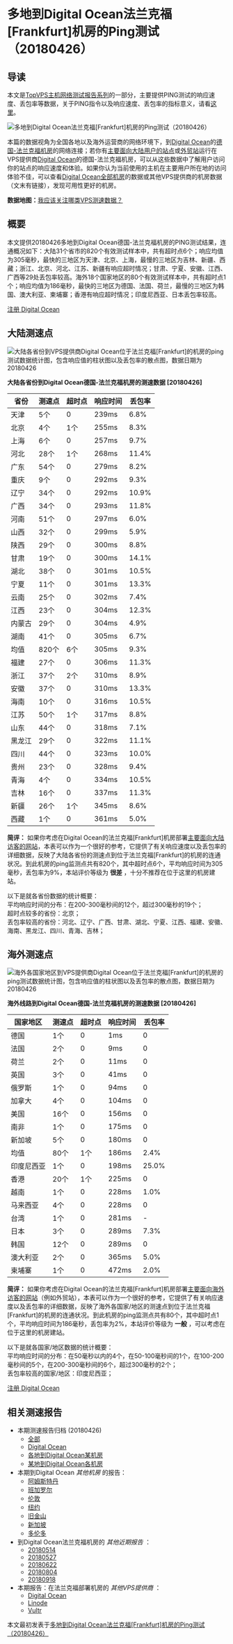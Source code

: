 #  多地到Digital Ocean法兰克福[Frankfurt]机房的Ping测试（20180426） 

## 导读

本文是[TopVPS主机网络测试报告系列](https://vps123.top/pingtest)的一部分，主要提供PING测试的响应速度、丢包率等数据，关于PING指令以及响应速度、丢包率的指标意义，请看[这里](https://vps123.top/what-is-ping.html)。

![多地到Digital Ocean法兰克福\[Frankfurt\]机房的Ping测试（20180426）](/images/thumbnails/to_do_Frankfurt.png)

本篇的数据视角为全国各地以及海外运营商的网络环境下，到[Digital Ocean](https://vps123.top/go/do)的[德国-法兰克福机房](https://vps123.top/digitalocean-facilities.html#frankfurt)的网络连接；若你有[主要面向大陆用户的站点](https://vps123.top/website-for-mainland-users.html)或[外贸站](https://vps123.top/website-for-internation-trade.html)运行在VPS提供商[Digital Ocean](https://vps123.top/go/do)的德国-法兰克福机房，可以从这些数据中了解用户访问你的站点的响应速度和体验。如果你认为当前使用的主机在主要用户所在地的访问体验不佳，可以查看[Digital Ocean全部机房](/digitalocean/isp/china/20180426-digitalocean-isp-china.md)的数据或其他VPS提供商的机房数据（文末有链接），发现可用性更好的机房。

**数据地图：**[我应该关注哪类VPS测速数据？](https://vps123.top/find-pingtest-data-you-need.html)

## 概要

本文提供20180426多地到Digital Ocean德国-法兰克福机房的PING测试结果，连通概况如下：大陆31个省市的820个有效测试样本中，共有超时点6个；响应均值为305毫秒，最快的三地区为天津、北京、上海，最慢的三地区为吉林、新疆、西藏；浙江、北京、河北、江苏、新疆有响应超时情况；甘肃、宁夏、安徽、江西、广西等29处丢包率较高。海外18个国家地区的80个有效测试样本中，共有超时点1个；响应均值为186毫秒，最快的三地区为德国、法国、荷兰，最慢的三地区为韩国、澳大利亚、柬埔寨；香港有响应超时情况；印度尼西亚、日本丢包率较高。

[注册 Digital Ocean](https://vps123.top/go/do/_btn1)

## 大陆测速点

![大陆各省份到VPS提供商Digital Ocean位于法兰克福\[Frankfurt\]的机房的ping测试数据统计图，包含响应值的柱状图以及丢包率的散点图，数据日期为20180426](/images/pingtests/do_20180426/plot_idc_do_germany-frankfurt_20180426_mainland.png)

**大陆各省份到Digital Ocean德国-法兰克福机房的测速数据 [20180426]**

省份 | 测速点 | 超时点 | 响应时间 | 丢包率  
---|---|---|---|---  
天津 | 5个 | 0 | 239ms | 6.8%  
北京 | 4个 | 1个 | 255ms | 8.3%  
上海 | 6个 | 0 | 257ms | 9.7%  
河北 | 28个 | 1个 | 268ms | 11.4%  
广东 | 54个 | 0 | 279ms | 8.2%  
重庆 | 9个 | 0 | 292ms | 9.3%  
辽宁 | 34个 | 0 | 292ms | 10.9%  
广西 | 34个 | 0 | 293ms | 11.8%  
河南 | 51个 | 0 | 297ms | 6.0%  
山西 | 32个 | 0 | 299ms | 5.9%  
陕西 | 29个 | 0 | 300ms | 8.8%  
甘肃 | 19个 | 0 | 300ms | 14.1%  
湖北 | 38个 | 0 | 301ms | 10.5%  
宁夏 | 11个 | 0 | 301ms | 13.3%  
云南 | 25个 | 0 | 302ms | 7.4%  
江西 | 23个 | 0 | 304ms | 12.3%  
内蒙古 | 29个 | 0 | 304ms | 4.9%  
湖南 | 41个 | 0 | 305ms | 6.7%  
均值 | 820个 | 6个 | 305ms | 9.3%  
福建 | 27个 | 0 | 306ms | 11.3%  
浙江 | 37个 | 2个 | 310ms | 8.9%  
安徽 | 37个 | 0 | 310ms | 13.3%  
海南 | 10个 | 0 | 316ms | 10.5%  
江苏 | 50个 | 1个 | 317ms | 8.8%  
山东 | 44个 | 0 | 318ms | 7.1%  
黑龙江 | 29个 | 0 | 322ms | 11.1%  
四川 | 44个 | 0 | 323ms | 10.0%  
贵州 | 23个 | 0 | 328ms | 9.4%  
青海 | 4个 | 0 | 334ms | 10.5%  
吉林 | 16个 | 0 | 337ms | 11.3%  
新疆 | 26个 | 1个 | 345ms | 8.6%  
西藏 | 1个 | 0 | 361ms | 5.0%  
  
**简评：** 如果你考虑在Digital Ocean的法兰克福[Frankfurt]机房部署[主要面向大陆访客的网站](website-for-mainland-users.html)，本表可以作为一个很好的参考，它提供了有关响应速度以及丢包率的详细数据，反映了大陆各省份的测速点到位于法兰克福[Frankfurt]的机房的连通状况。到此机房的ping监测点共有820个，其中超时点6个，平均响应时间为305毫秒，丢包率为9%，本站评价等级为 **很差** ，十分不推荐在位于这里的机房建站。

以下是就各省份数据的统计概要：  
平均响应时间的分布：在200-300毫秒间的12个，超过300毫秒的19个；  
超时点较多的省份：北京；  
丢包率较高的省份：河北、辽宁、广西、甘肃、湖北、宁夏、江西、福建、安徽、海南、黑龙江、四川、青海、吉林；

## 海外测速点

![海外各国家地区到VPS提供商Digital Ocean位于法兰克福\[Frankfurt\]的机房的ping测试数据统计图，包含响应值的柱状图以及丢包率的散点图，数据日期为20180426](/images/pingtests/do_20180426/plot_idc_do_germany-frankfurt_20180426_overseas.png)

**海外线路到Digital Ocean德国-法兰克福机房的测速数据 [20180426]**

国家地区 | 测速点 | 超时点 | 响应时间 | 丢包率  
---|---|---|---|---  
德国 | 1个 | 0 | 1ms | 0  
法国 | 2个 | 0 | 9ms | 0  
荷兰 | 2个 | 0 | 11ms | 0  
英国 | 3个 | 0 | 41ms | 0  
俄罗斯 | 1个 | 0 | 94ms | 0  
加拿大 | 4个 | 0 | 104ms | 0  
美国 | 16个 | 0 | 156ms | 0  
南非 | 1个 | 0 | 175ms | 0  
新加坡 | 5个 | 0 | 180ms | 0  
均值 | 80个 | 1个 | 186ms | 2.4%  
印度尼西亚 | 1个 | 0 | 198ms | 25.0%  
香港 | 20个 | 1个 | 225ms | 0  
越南 | 1个 | 0 | 228ms | 1.0%  
马来西亚 | 4个 | 0 | 228ms | 0  
台湾 | 1个 | 0 | 281ms | -  
日本 | 3个 | 0 | 289ms | 7.3%  
韩国 | 12个 | 0 | 289ms | 0  
澳大利亚 | 2个 | 0 | 365ms | 5.0%  
柬埔寨 | 1个 | 0 | 472ms | 2.0%  
  
**简评：** 如果你考虑在Digital Ocean的法兰克福[Frankfurt]机房部署[主要面向海外访客的网站](https://vps123.top/website-for-internation-trade.html)（例如外贸站），本表可以作为一个很好的参考，它提供了有关响应速度以及丢包率的详细数据，反映了海外各国家/地区的测速点到位于法兰克福[Frankfurt]的机房的连通状况。到此机房的ping监测点共有80个，其中超时点1个，平均响应时间为186毫秒，丢包率为2%，本站评价等级为 **一般** ，可以考虑在位于这里的机房建站。

以下是就各国家/地区数据的统计概要：  
平均响应时间的分布：在50毫秒以内的4个，在50-100毫秒间的1个，在100-200毫秒间的5个，在200-300毫秒间的6个，超过300毫秒的2个；  
丢包率较高的国家/地区：印度尼西亚；

[注册 Digital Ocean](https://vps123.top/go/do/_btn2)

## 相关测速报告

  * 本期测速报告归档 (20180426) 
    * [全部](https://vps123.top/pingtests/20180426 "本期各VPS提供商全部测速报告")
    * [Digital Ocean](https://vps123.top/pingtests/idc-digitalocean/20180426 "本期Digital Ocean的全部测速报告")
    * [各地到Digital Ocean某机房](https://vps123.top/pingtests/idc-digitalocean/isp-global/20180426 "以Digital Ocean某机房为关注对象的视角，横向比较大陆各省份、海外各国家地区")
    * [某地到Digital Ocean各机房](https://vps123.top/pingtests/idc-digitalocean/facility-all/20180426 "以大陆某省份为关注对象的视角，横向比较Digital Ocean各机房")
  * 本期到Digital Ocean _其他机房_ 的报告： 
    * [阿姆斯特丹](/digitalocean/idc/amsterdam/20180426-digitalocean-idc-amsterdam.md "多地到Digital Ocean阿姆斯特丹机房的Ping测试 20180426")
    * [班加罗尔](/digitalocean/idc/bangalore/20180426-digitalocean-idc-bangalore.md "多地到Digital Ocean班加罗尔机房的Ping测试 20180426")
    * [伦敦](/digitalocean/idc/london/20180426-digitalocean-idc-london.md "多地到Digital Ocean伦敦机房的Ping测试 20180426")
    * [纽约](/digitalocean/idc/newyork/20180426-digitalocean-idc-newyork.md "多地到Digital Ocean纽约机房的Ping测试 20180426")
    * [旧金山](/digitalocean/idc/sanfrancisco/20180426-digitalocean-idc-sanfrancisco.md "多地到Digital Ocean旧金山机房的Ping测试 20180426")
    * [新加坡](/digitalocean/idc/singapore/20180426-digitalocean-idc-singapore.md "多地到Digital Ocean新加坡机房的Ping测试 20180426")
    * [多伦多](/digitalocean/idc/toronto/20180426-digitalocean-idc-toronto.md "多地到Digital Ocean多伦多机房的Ping测试 20180426")
  * 到Digital Ocean法兰克福机房的 _其他近期报告_ ： 
    * [20180514](/digitalocean/idc/frankfurt/20180514-digitalocean-idc-frankfurt.md "多地到Digital Ocean法兰克福机房的Ping测试 20180514")
    * [20180527](/digitalocean/idc/frankfurt/20180527-digitalocean-idc-frankfurt.md "多地到Digital Ocean法兰克福机房的Ping测试 20180527")
    * [20180622](/digitalocean/idc/frankfurt/20180622-digitalocean-idc-frankfurt.md "多地到Digital Ocean法兰克福机房的Ping测试 20180622")
    * [20180804](/digitalocean/idc/frankfurt/20180804-digitalocean-idc-frankfurt.md "多地到Digital Ocean法兰克福机房的Ping测试 20180804")
    * [20180918](/digitalocean/idc/frankfurt/20180918-digitalocean-idc-frankfurt.md "多地到Digital Ocean法兰克福机房的Ping测试 20180918")
  * 本期报告：在法兰克福部署机房的 _其他VPS提供商_ ： 
    * [Digital Ocean](do/idc/frankfurt/20180426-do-idc-frankfurt.md "多地到Digital Ocean法兰克福机房的Ping测试 20180426")
    * [Linode](/linode/idc/frankfurt/20180426-linode-idc-frankfurt.md "多地到Linode法兰克福机房的Ping测试 20180426")
    * [Vultr](/vultr/idc/frankfurt/20180426-vultr-idc-frankfurt.md "多地到Vultr法兰克福机房的Ping测试 20180426")



本文最初发表于[多地到Digital Ocean法兰克福[Frankfurt]机房的Ping测试（20180426）](https://vps123.top/pingtest/20180426-digitalocean-idc-frankfurt.html)
